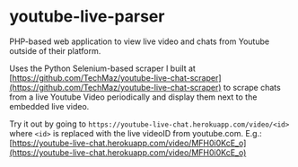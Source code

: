 # youtube-live-parser
PHP-based web application to view live video and chats from Youtube outside of their platform.

Uses the Python Selenium-based scraper I built at [https://github.com/TechMaz/youtube-live-chat-scraper](https://github.com/TechMaz/youtube-live-chat-scraper) to scrape chats from a live Youtube Video periodically and display them next to the embedded live video.

Try it out by going to `https://youtube-live-chat.herokuapp.com/video/<id>` where `<id>` is replaced with the live videoID from youtube.com. E.g.: [https://youtube-live-chat.herokuapp.com/video/MFH0i0KcE_o](https://youtube-live-chat.herokuapp.com/video/MFH0i0KcE_o)

